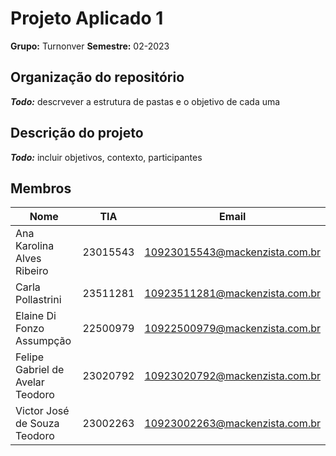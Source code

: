 # Projeto Aplicado 1
**Grupo:** Turnonver
**Semestre:** 02-2023

## Organização do repositório
**_Todo:_** descrvever a estrutura de pastas e o objetivo de cada uma

## Descrição do projeto
**_Todo:_** incluir objetivos, contexto, participantes

## Membros

| Nome  | TIA | Email |
| ------------- | ------------- | ------------- |
| Ana Karolina Alves Ribeiro  | 23015543  | 10923015543@mackenzista.com.br |
| Carla Pollastrini | 23511281 | 10923511281@mackenzista.com.br |
| Elaine Di Fonzo Assumpção | 22500979 | 10922500979@mackenzista.com.br |
| Felipe Gabriel de Avelar Teodoro | 23020792 | 10923020792@mackenzista.com.br |
| Victor José de Souza Teodoro | 23002263 | 10923002263@mackenzista.com.br |
